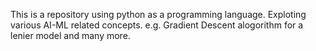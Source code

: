 This is a repository using python as a programming language. Exploting various AI-ML related concepts.
e.g. Gradient Descent alogorithm for a lenier model and many more.
